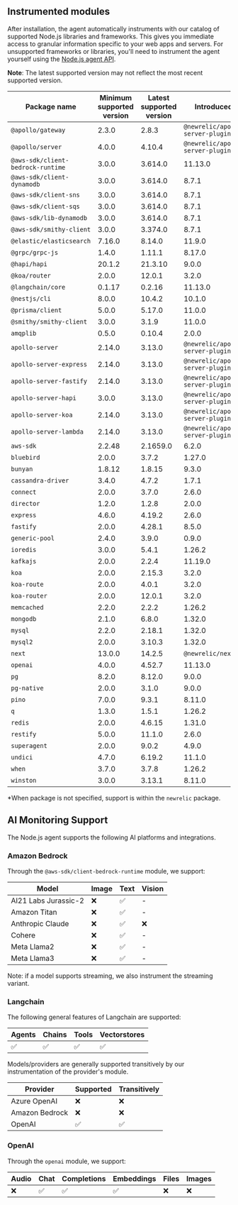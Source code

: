 ## Instrumented modules

After installation, the agent automatically instruments with our catalog of
supported Node.js libraries and frameworks. This gives you immediate access to
granular information specific to your web apps and servers.  For unsupported
frameworks or libraries, you'll need to instrument the agent yourself using the
[Node.js agent API](https://newrelic.github.io/node-newrelic/API.html).

**Note**: The latest supported version may not reflect the most recent supported
version.

| Package name | Minimum supported version | Latest supported version | Introduced in* |
| --- | --- | --- | --- |
| `@apollo/gateway` | 2.3.0 | 2.8.3 | `@newrelic/apollo-server-plugin@1.0.0` |
| `@apollo/server` | 4.0.0 | 4.10.4 | `@newrelic/apollo-server-plugin@2.1.0` |
| `@aws-sdk/client-bedrock-runtime` | 3.0.0 | 3.614.0 | 11.13.0 |
| `@aws-sdk/client-dynamodb` | 3.0.0 | 3.614.0 | 8.7.1 |
| `@aws-sdk/client-sns` | 3.0.0 | 3.614.0 | 8.7.1 |
| `@aws-sdk/client-sqs` | 3.0.0 | 3.614.0 | 8.7.1 |
| `@aws-sdk/lib-dynamodb` | 3.0.0 | 3.614.0 | 8.7.1 |
| `@aws-sdk/smithy-client` | 3.0.0 | 3.374.0 | 8.7.1 |
| `@elastic/elasticsearch` | 7.16.0 | 8.14.0 | 11.9.0 |
| `@grpc/grpc-js` | 1.4.0 | 1.11.1 | 8.17.0 |
| `@hapi/hapi` | 20.1.2 | 21.3.10 | 9.0.0 |
| `@koa/router` | 2.0.0 | 12.0.1 | 3.2.0 |
| `@langchain/core` | 0.1.17 | 0.2.16 | 11.13.0 |
| `@nestjs/cli` | 8.0.0 | 10.4.2 | 10.1.0 |
| `@prisma/client` | 5.0.0 | 5.17.0 | 11.0.0 |
| `@smithy/smithy-client` | 3.0.0 | 3.1.9 | 11.0.0 |
| `amqplib` | 0.5.0 | 0.10.4 | 2.0.0 |
| `apollo-server` | 2.14.0 | 3.13.0 | `@newrelic/apollo-server-plugin@1.0.0` |
| `apollo-server-express` | 2.14.0 | 3.13.0 | `@newrelic/apollo-server-plugin@1.0.0` |
| `apollo-server-fastify` | 2.14.0 | 3.13.0 | `@newrelic/apollo-server-plugin@1.0.0` |
| `apollo-server-hapi` | 3.0.0 | 3.13.0 | `@newrelic/apollo-server-plugin@1.0.0` |
| `apollo-server-koa` | 2.14.0 | 3.13.0 | `@newrelic/apollo-server-plugin@1.0.0` |
| `apollo-server-lambda` | 2.14.0 | 3.13.0 | `@newrelic/apollo-server-plugin@1.0.0` |
| `aws-sdk` | 2.2.48 | 2.1659.0 | 6.2.0 |
| `bluebird` | 2.0.0 | 3.7.2 | 1.27.0 |
| `bunyan` | 1.8.12 | 1.8.15 | 9.3.0 |
| `cassandra-driver` | 3.4.0 | 4.7.2 | 1.7.1 |
| `connect` | 2.0.0 | 3.7.0 | 2.6.0 |
| `director` | 1.2.0 | 1.2.8 | 2.0.0 |
| `express` | 4.6.0 | 4.19.2 | 2.6.0 |
| `fastify` | 2.0.0 | 4.28.1 | 8.5.0 |
| `generic-pool` | 2.4.0 | 3.9.0 | 0.9.0 |
| `ioredis` | 3.0.0 | 5.4.1 | 1.26.2 |
| `kafkajs` | 2.0.0 | 2.2.4 | 11.19.0 |
| `koa` | 2.0.0 | 2.15.3 | 3.2.0 |
| `koa-route` | 2.0.0 | 4.0.1 | 3.2.0 |
| `koa-router` | 2.0.0 | 12.0.1 | 3.2.0 |
| `memcached` | 2.2.0 | 2.2.2 | 1.26.2 |
| `mongodb` | 2.1.0 | 6.8.0 | 1.32.0 |
| `mysql` | 2.2.0 | 2.18.1 | 1.32.0 |
| `mysql2` | 2.0.0 | 3.10.3 | 1.32.0 |
| `next` | 13.0.0 | 14.2.5 | `@newrelic/next@0.7.0` |
| `openai` | 4.0.0 | 4.52.7 | 11.13.0 |
| `pg` | 8.2.0 | 8.12.0 | 9.0.0 |
| `pg-native` | 2.0.0 | 3.1.0 | 9.0.0 |
| `pino` | 7.0.0 | 9.3.1 | 8.11.0 |
| `q` | 1.3.0 | 1.5.1 | 1.26.2 |
| `redis` | 2.0.0 | 4.6.15 | 1.31.0 |
| `restify` | 5.0.0 | 11.1.0 | 2.6.0 |
| `superagent` | 2.0.0 | 9.0.2 | 4.9.0 |
| `undici` | 4.7.0 | 6.19.2 | 11.1.0 |
| `when` | 3.7.0 | 3.7.8 | 1.26.2 |
| `winston` | 3.0.0 | 3.13.1 | 8.11.0 |

*When package is not specified, support is within the `newrelic` package.

## AI Monitoring Support

The Node.js agent supports the following AI platforms and integrations.

### Amazon Bedrock

Through the `@aws-sdk/client-bedrock-runtime` module, we support:

| Model | Image | Text | Vision |
| --- | --- | --- | --- |
| AI21 Labs Jurassic-2 | ❌ | ✅ | - |
| Amazon Titan | ❌ | ✅ | - |
| Anthropic Claude | ❌ | ✅ | ❌ |
| Cohere | ❌ | ✅ | - |
| Meta Llama2 | ❌ | ✅ | - |
| Meta Llama3 | ❌ | ✅ | - |

Note: if a model supports streaming, we also instrument the streaming variant.


### Langchain

The following general features of Langchain are supported:

| Agents | Chains | Tools | Vectorstores |
| --- | --- | --- | --- |
| ✅ | ✅ | ✅ | ✅ |

Models/providers are generally supported transitively by our instrumentation of the provider's module.

| Provider | Supported | Transitively |
| --- | --- | --- |
| Azure OpenAI | ❌ | ❌ |
| Amazon Bedrock | ❌ | ❌ |
| OpenAI | ✅ | ✅ |


### OpenAI

Through the `openai` module, we support:

| Audio | Chat | Completions | Embeddings | Files | Images |
| --- | --- | --- | --- | --- | --- |
| ❌ | ✅ | ✅ | ✅ | ❌ | ❌ |

